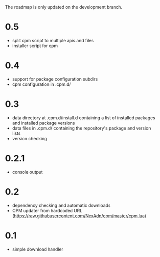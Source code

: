 The roadmap is only updated on the development branch.

# 0.5
* split cpm script to multiple apis and files
* installer script for cpm

# 0.4
* support for package configuration subdirs
* cpm configuration in .cpm.d/

# 0.3
* data directory at .cpm.d/install.d containing a list of installed packages and installed package versions
* data files in .cpm.d/ containing the repository's package and version lists
* version checking

# 0.2.1
* console output

# 0.2
* dependency checking and automatic downloads
* CPM updater from hardcoded URL (https://raw.githubusercontent.com/NexAdn/cpm/master/cpm.lua)

# 0.1
* simple download handler